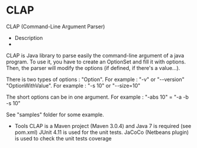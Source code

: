 CLAP
====

CLAP (Command-Line Argument Parser)

- Description
- 
CLAP is Java library to parse easily the command-line argument of a java program.
To use it, you have to create an OptionSet and fill it with options.
Then, the parser will modify the options (if defined, if there's a value...).

There is two types of options : 
  "Option". For example : "-v" or "--version"
  "OptionWithValue". For example : "-s 10" or "--size=10"
  
The short options can be in one argument. For example : "-abs 10" = "-a -b -s 10"

See "samples" folder for some example.


- Tools
CLAP is a Maven project (Maven 3.0.4) and Java 7 is required (see pom.xml)
JUnit 4.11 is used for the unit tests.
JaCoCo (Netbeans plugin) is used to check the unit tests coverage
